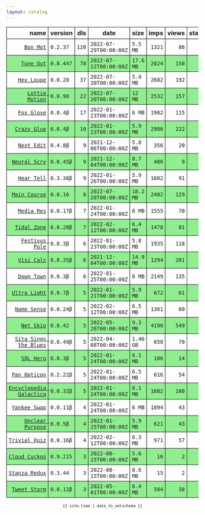 ```yaml
---
layout: catalog
---
```


<style>
table {
    border-collapse: collapse;
}

td, th {
    border: 1px solid black;
    white-space: nowrap;
}

th, td {
    padding: 5px;
}

tr:nth-child(even) {
    background-color: Lightgreen;
}
</style>

| name | version | dls | date | size | imps | views | stars | issues | category |
| ---: | :------ | --: | ---- | :--- | ---: | ----: | -----:| -----: | :------- |
| [``Bon Mot``](https://Bon-Mot.github.io/App/) | ``0.2.37`` | `120` | `2022-07-29T00:00:00Z` | `5.5 MB` | `1321` | `86` | `1` | `0` |  |
| [``Tune Out``](https://Tune-Out.github.io/App/) | ``0.8.447`` | `78` | `2022-07-22T00:00:00Z` | `17.6 MB` | `2024` | `150` | `1` | `0` |  |
| [``Hex Loupe``](https://Hex-Loupe.github.io/App/) | ``0.0.20`` | `37` | `2022-07-20T00:00:00Z` | `5.4 MB` | `2682` | `192` | `0` | `0` |  |
| [``Lottie Motion``](https://Lottie-Motion.github.io/App/) | ``0.0.90`` | `22` | `2022-07-20T00:00:00Z` | `12 MB` | `2532` | `157` | `0` | `0` |  |
| [``Fox Glove``](https://Fox-Glove.github.io/App/) | ``0.0.4β`` | `17` | `2022-01-23T00:00:00Z` | `6 MB` | `1982` | `115` | `0` | `0` |  |
| [``Crazy Glue``](https://Crazy-Glue.github.io/App/) | ``0.0.4β`` | `10` | `2022-01-23T00:00:00Z` | `5.9 MB` | `2906` | `222` | `0` | `0` |  |
| [``Next Edit``](https://Next-Edit.github.io/App/) | ``0.4.8β`` | `9` | `2021-12-06T00:00:00Z` | `5.8 MB` | `356` | `20` | `0` | `0` |  |
| [``Neural Scry``](https://Neural-Scry.github.io/App/) | ``0.0.45β`` | `9` | `2021-12-04T00:00:00Z` | `8.7 MB` | `486` | `9` | `0` | `0` |  |
| [``Hear Tell``](https://Hear-Tell.github.io/App/) | ``0.3.38β`` | `9` | `2022-01-26T00:00:00Z` | `5.9 MB` | `1602` | `91` | `0` | `0` |  |
| [``Main Course``](https://Main-Course.github.io/App/) | ``0.0.16`` | `8` | `2022-07-20T00:00:00Z` | `18.2 MB` | `2482` | `129` | `0` | `0` |  |
| [``Media Res``](https://Media-Res.github.io/App/) | ``0.0.17β`` | `7` | `2022-01-24T00:00:00Z` | `6 MB` | `1555` | `70` | `0` | `0` |  |
| [``Tidal Zone``](https://Tidal-Zone.github.io/App/) | ``0.0.20β`` | `7` | `2022-02-12T00:00:00Z` | `6.4 MB` | `1478` | `81` | `0` | `0` |  |
| [``Festivus Pole``](https://Festivus-Pole.github.io/App/) | ``0.0.3β`` | `6` | `2022-01-23T00:00:00Z` | `5.8 MB` | `1935` | `118` | `0` | `0` |  |
| [``Visi Calc``](https://Visi-Calc.github.io/App/) | ``0.0.35β`` | `6` | `2021-12-04T00:00:00Z` | `14.9 MB` | `1294` | `201` | `0` | `0` |  |
| [``Down Town``](https://Down-Town.github.io/App/) | ``0.0.3β`` | `6` | `2022-01-25T00:00:00Z` | `6 MB` | `2149` | `135` | `0` | `0` |  |
| [``Ultra Light``](https://Ultra-Light.github.io/App/) | ``0.0.7β`` | `5` | `2022-01-21T00:00:00Z` | `5.9 MB` | `672` | `61` | `0` | `0` |  |
| [``Name Sense``](https://Name-Sense.github.io/App/) | ``0.0.24β`` | `5` | `2022-02-12T00:00:00Z` | `6.5 MB` | `1361` | `60` | `0` | `0` |  |
| [``Net Skip``](https://Net-Skip.github.io/App/) | ``0.0.42`` | `5` | `2022-05-26T00:00:00Z` | `9.3 MB` | `4190` | `549` | `0` | `0` |  |
| [``Sita Sings the Blues``](https://Sita-Sings-the-Blues.github.io/App/) | ``0.0.49β`` | `5` | `2022-04-08T00:00:00Z` | `1.46 GB` | `650` | `70` | `0` | `0` |  |
| [``SQL Hero``](https://SQL-Hero.github.io/App/) | ``0.0.3β`` | `5` | `2022-01-24T00:00:00Z` | `6.1 MB` | `186` | `14` | `0` | `0` |  |
| [``Pan Opticon``](https://Pan-Opticon.github.io/App/) | ``0.2.22β`` | `5` | `2022-01-24T00:00:00Z` | `6.5 MB` | `616` | `54` | `0` | `0` |  |
| [``Encyclopedia Galactica``](https://Encyclopedia-Galactica.github.io/App/) | ``0.0.32β`` | `5` | `2022-01-24T00:00:00Z` | `6.1 MB` | `1682` | `100` | `0` | `0` |  |
| [``Yankee Swap``](https://Yankee-Swap.github.io/App/) | ``0.0.11β`` | `4` | `2022-01-24T00:00:00Z` | `6 MB` | `1894` | `43` | `0` | `0` |  |
| [``Unclear Purpose``](https://Unclear-Purpose.github.io/App/) | ``0.0.5β`` | `4` | `2022-01-25T00:00:00Z` | `5.9 MB` | `621` | `43` | `0` | `0` |  |
| [``Trivial Quiz``](https://Trivial-Quiz.github.io/App/) | ``0.0.16β`` | `4` | `2022-02-12T00:00:00Z` | `6.3 MB` | `971` | `57` | `0` | `0` |  |
| [``Cloud Cuckoo``](https://Cloud-Cuckoo.github.io/App/) | ``0.9.215`` | `3` | `2022-08-15T00:00:00Z` | `5.6 MB` | `16` | `2` | `1` | `0` |  |
| [``Stanza Redux``](https://Stanza-Redux.github.io/App/) | ``0.3.44`` | `3` | `2022-08-15T00:00:00Z` | `8.6 MB` | `15` | `2` | `1` | `0` |  |
| [``Tweet Storm``](https://Tweet-Storm.github.io/App/) | ``0.0.12β`` | `3` | `2022-05-01T00:00:00Z` | `6.4 MB` | `584` | `38` | `0` | `0` |  |

<center><small><code>{{ site.time | date_to_xmlschema }}</code></small></center>

